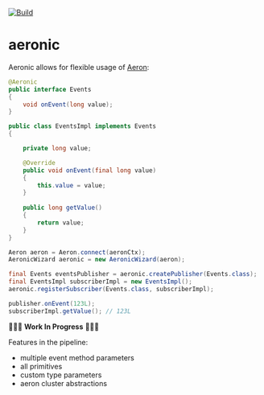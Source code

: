 [![Build](https://github.com/eliquinox/aeronic/actions/workflows/ci.yaml/badge.svg)](https://github.com/eliquinox/aeronic/actions/workflows/ci.yaml)

# aeronic

Aeronic allows for flexible usage of [Aeron](https://github.com/real-logic/simple-binary-encoding):

```java
@Aeronic
public interface Events
{
    void onEvent(long value);
}

public class EventsImpl implements Events
{

    private long value;

    @Override
    public void onEvent(final long value)
    {
        this.value = value;
    }
    
    public long getValue()
    {
        return value;
    }
}

Aeron aeron = Aeron.connect(aeronCtx);
AeronicWizard aeronic = new AeronicWizard(aeron);

final Events eventsPublisher = aeronic.createPublisher(Events.class);
final EventsImpl subscriberImpl = new EventsImpl();
aeronic.registerSubscriber(Events.class, subscriberImpl);

publisher.onEvent(123L);
subscriberImpl.getValue(); // 123L
```


🚧🚧🚧 **Work In Progress** 🚧🚧🚧

Features in the pipeline:
* multiple event method parameters
* all primitives
* custom type parameters
* aeron cluster abstractions